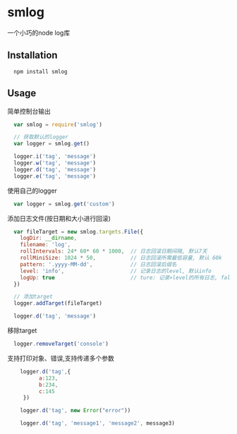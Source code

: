 # smlog

一个小巧的node log库

## Installation

```bashp
  npm install smlog
```

## Usage

简单控制台输出

``` js
  var smlog = require('smlog')

  // 获取默认的logger
  var logger = smlog.get()

  logger.i('tag', 'message')
  logger.w('tag', 'message')
  logger.d('tag', 'message')
  logger.e('tag', 'message')
```

使用自己的logger

``` js
  var logger = smlog.get('custom')
```

添加日志文件(按日期和大小进行回滚)

``` js
  var fileTarget = new smlog.targets.File({
    logDir: __dirname,
    filename: 'log',
    rollIntervals: 24* 60* 60 * 1000,  // 日志回滚日期间隔, 默认7天
    rollMiniSize: 1024 * 50,           // 日志回滚所需最低容量, 默认 60k
    pattern: '.yyyy-MM-dd',            // 日志回滚后缀名
    level: 'info',                     // 记录日志的level, 默认info
    logUp: true                        // ture: 记录>level的所有日志, false: 只记录此level的日志, 默认为true
  })

  // 添加target
  logger.addTarget(fileTarget)

  logger.d('tag', 'message')
```

移除target

``` js
  logger.removeTarget('console')
```

支持打印对象、错误,支持传递多个参数

``` js
    logger.d('tag',{
          a:123,
          b:234,
          c:145
     })

    logger.d('tag', new Error("error"))

    logger.d('tag', 'message1', 'message2', message3)
```